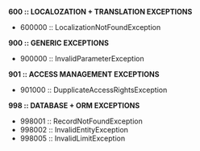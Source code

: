 **600 :: LOCALOZATION + TRANSLATION EXCEPTIONS**
- 600000 :: LocalizationNotFoundException

**900 :: GENERIC EXCEPTIONS**
- 900000 :: InvalidParameterException

**901 :: ACCESS MANAGEMENT EXCEPTIONS**
- 901000 :: DupplicateAccessRightsException

**998 :: DATABASE + ORM EXCEPTIONS**
- 998001 :: RecordNotFoundException
- 998002 :: InvalidEntityException
- 998005 :: InvalidLimitException